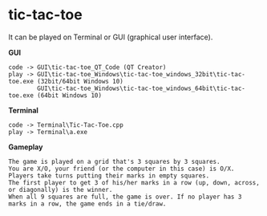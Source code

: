 # tic-tac-toe

It can be played on Terminal or GUI (graphical user interface).

**GUI**
```
code -> GUI\tic-tac-toe_QT_Code (QT Creator)
play -> GUI\tic-tac-toe_Windows\tic-tac-toe_windows_32bit\tic-tac-toe.exe (32bit/64bit Windows 10)
        GUI\tic-tac-toe_Windows\tic-tac-toe_windows_64bit\tic-tac-toe.exe (64bit Windows 10)
```

**Terminal**
```
code -> Terminal\Tic-Tac-Toe.cpp
play -> Terminal\a.exe
```

**Gameplay**
```
The game is played on a grid that's 3 squares by 3 squares.
You are X/O, your friend (or the computer in this case) is O/X. Players take turns putting their marks in empty squares.
The first player to get 3 of his/her marks in a row (up, down, across, or diagonally) is the winner.
When all 9 squares are full, the game is over. If no player has 3 marks in a row, the game ends in a tie/draw.
```
